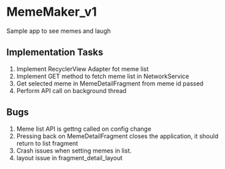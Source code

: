 # MemeMaker_v1
Sample app to see memes and laugh

## Implementation Tasks
1. Implement RecyclerView Adapter fot meme list
2. Implement GET method to fetch meme list in NetworkService
3. Get selected meme in MemeDetailFragment from meme id passed
4. Perform API call on background thread



## Bugs
1. Meme list API is gettng called on config change 
2. Pressing back on MemeDetailFragment closes the application, it should return to list fragment
3. Crash issues when setting memes in list.
4. layout issue in fragment_detail_layout

